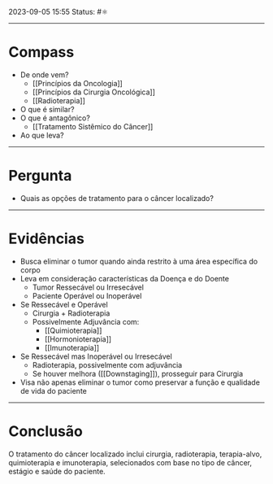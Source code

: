 2023-09-05 15:55
Status: #⚛ 

---
# Compass
- De onde vem?
	- [[Princípios da Oncologia]]
	- [[Princípios da Cirurgia Oncológica]]
	- [[Radioterapia]]
- O que é similar?
- O que é antagônico?
	- [[Tratamento Sistêmico do Câncer]]
- Ao que leva?

----
# Pergunta

- Quais as opções de tratamento para o câncer localizado?
---- 
# Evidências

- Busca eliminar o tumor quando ainda restrito à uma área específica do corpo
- Leva em consideração características da Doença e do Doente
	- Tumor Ressecável ou Irresecável
	- Paciente Operável ou Inoperável
- Se Ressecável e Operável
	- Cirurgia + Radioterapia
	- Possivelmente Adjuvância com:
		- [[Quimioterapia]]
		- [[Hormonioterapia]]
		- [[Imunoterapia]]
- Se Ressecável mas Inoperável ou Irresecável
	- Radioterapia, possivelmente com adjuvância
	- Se houver melhora ([[Downstaging]]), prosseguir para Cirurgia
- Visa não apenas eliminar o tumor como preservar a função e qualidade de vida do paciente

----  
# Conclusão

O tratamento do câncer localizado inclui cirurgia, radioterapia, terapia-alvo, quimioterapia e imunoterapia, selecionados com base no tipo de câncer, estágio e saúde do paciente. 